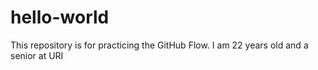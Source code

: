 # hello-world
This repository is for practicing the GitHub Flow.
I am 22 years old and a senior at URI
